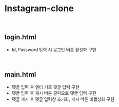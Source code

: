 # Instagram-clone
<br/>

## login.html
+ Id, Password 입력 시 로그인 버튼 활성화 구현

<br/>

## main.html
+ 댓글 입력 후 엔터 키로 댓글 입력 구현
+ 댓글 입력 후 게시 버튼 클릭으로 댓글 입력 구현
+ 댓글 게시 후 댓글 입력창 초기화, 게시 버튼 비활성화 구현
